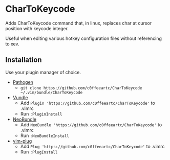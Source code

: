 # CharToKeycode

Adds CharToKeycode command that, in linux, replaces char at cursor position with keycode integer.

Useful when editing various hotkey configuration files without referencing to xev.

## Installation

Use your plugin manager of choice.

- [Pathogen](https://github.com/tpope/vim-pathogen)
  - `git clone https://github.com/c0ffeeartc/CharToKeycode ~/.vim/bundle/CharToKeycode`
- [Vundle](https://github.com/gmarik/vundle)
  - Add `Plugin 'https://github.com/c0ffeeartc/CharToKeycode'` to .vimrc
  - Run `:PluginInstall`
- [NeoBundle](https://github.com/Shougo/neobundle.vim)
  - Add `NeoBundle 'https://github.com/c0ffeeartc/CharToKeycode'` to .vimrc
  - Run `:NeoBundleInstall`
- [vim-plug](https://github.com/junegunn/vim-plug)
  - Add `Plug 'https://github.com/c0ffeeartc/CharToKeycode'` to .vimrc
  - Run `:PlugInstall`

